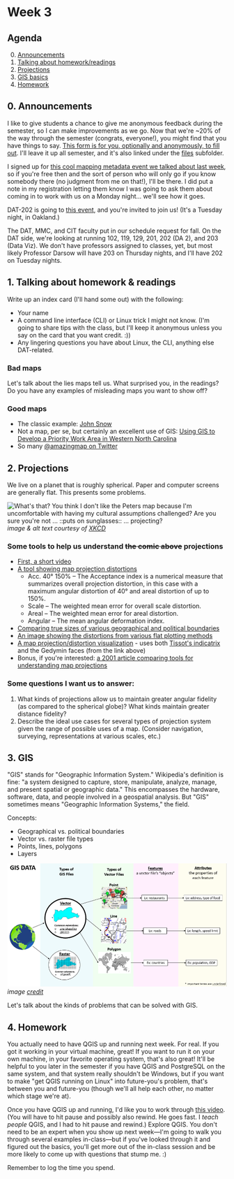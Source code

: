 # Week 3

## Agenda
0. [Announcements](#announcements)
1. [Talking about homework/readings](#readings)
2. [Projections](#projections)
3. [GIS basics](#gis)
4. [Homework](#homework)

## <span id="announcements">0. Announcements</span>

I like to give students a chance to give me anonymous feedback during the semester, so I can  make improvements as we go. Now that we're ~20% of the way through the semester (congrats, everyone!), you might find that you have things to say. [This form is for you, optionally and anonymously, to fill out](https://forms.gle/8byp3BTu2ex127Xk8). I'll leave it up all semester, and it's also linked under the [files](../files) subfolder. 

I signed up for [this cool mapping metadata event we talked about last week](https://pitt.libcal.com/calendar/today/pghhistories), so if you're free then and the sort of person who will only go if you know somebody there (no judgment from me on that!), I'll be there. I did put a note in my registration letting them know I was going to ask them about coming in to work with us on a Monday night... we'll see how it goes. 

DAT-202 is going to [this event](https://www.meetup.com/PGH-Data-Science/events/267877749/), and you're invited to join us! (It's a Tuesday night, in Oakland.)

The DAT, MMC, and CIT faculty put in our schedule request for fall. On the DAT side, we're looking at running 102, 119, 129, 201, 202 (DA 2), and 203 (Data Viz). We don't have professors assigned to classes, yet, but most likely Professor Darsow will have 203 on Thursday nights, and I'll have 202 on Tuesday nights. 

## <span id="readings">1. Talking about homework &amp; readings</span>

Write up an index card (I'll hand some out) with the following:
* Your name
* A command line interface (CLI) or Linux trick I might not know. (I'm going to share tips with the class, but I'll keep it anonymous unless you say on the card that you want credit. :))
* Any lingering questions you have about Linux, the CLI, anything else DAT-related.

### Bad maps

Let's talk about the lies maps tell us. What surprised you, in the readings? Do you have any examples of misleading maps you want to show off? 

### Good maps

* The classic example: [John Snow](https://en.wikipedia.org/wiki/John_Snow#Cholera)
* Not a map, per se, but certainly an excellent use of GIS: [Using GIS to Develop a Priority Work Area in Western North Carolina](http://www.conservationgis.org/scgis/2011Contest/INH%20Mark%20Endries%20PriorityWorkAreas.pdf)
* So many [@amazingmap on Twitter](https://twitter.com/amazingmap)

## <span id="projections">2. Projections</span>

We live on a planet that is roughly spherical. Paper and computer screens are generally flat. This presents some problems.

![What's that? You think I don't like the Peters map because I'm uncomfortable with having my cultural assumptions challenged?  Are you sure you're not ... ::puts on sunglasses:: ... projecting?](https://imgs.xkcd.com/comics/map_projections.png) 
*image &amp; alt text courtesy of [XKCD](https://xkcd.com/977/)*

### Some tools to help us understand ~~the comic above~~ projections
* [First, a short video](https://www.youtube.com/watch?v=vVX-PrBRtTY)
* [A tool showing map projection distortions](http://bl.ocks.org/syntagmatic/raw/ba569633d51ebec6ec6e/)
    * Acc. 40° 150% – The Acceptance index is a numerical measure that summarizes overall projection distortion, in this case with a maximum angular distortion of 40° and areal distortion of up to 150%.
    * Scale – The weighted mean error for overall scale distortion.
    * Areal – The weighted mean error for areal distortion.
    * Angular – The mean angular deformation index.
* [Comparing true sizes of various geographical and political boundaries](https://thetruesize.com/)
* [An image showing the distortions from various flat plotting methods](https://geoawesomeness.com/amazing-image-1921-will-explain-essence-map-projections/)
* [A map projection/distortion visualization](https://ncxiao.github.io/map-projections/index.html) - uses both [Tissot's indicatrix](https://www.esri.com/arcgis-blog/products/product/mapping/tissots-indicatrix-helps-illustrate-map-projection-distortion/) and the Gedymin faces (from the link above)
* Bonus, if you're interested: [a 2001 article comparing tools for understanding map projections](https://link.gale.com/apps/doc/A78393275/AONE?u=pitt92539&sid=AONE&xid=58f394ec)

### Some questions I want us to answer:

1. What kinds of projections allow us to maintain greater angular fidelity (as compared to the spherical globe)? What kinds maintain greater distance fidelity? 
2. Describe the ideal use cases for several types of projection system given the range of possible uses of a map. (Consider navigation, surveying, representations at various scales, etc.)

## <span id="gis"> 3. GIS</span>

"GIS" stands for "Geographic Information System." Wikipedia's definition is fine: "a system designed to capture, store, manipulate, analyze, manage, and present spatial or geographic data." This encompasses the hardware, software, data, and people involved in a geospatial analysis. 
But "GIS" sometimes means "Geographic Information Systems," the field. 

Concepts:
* Geographical vs. political boundaries
* Vector vs. raster file types
* Points, lines, polygons
* Layers

![a helpful diagram](../files/gis-data-types.png)
*image [credit](http://metrocosm.com/qgis/)*

Let's talk about the kinds of problems that can be solved with GIS. 

## <span id="homework"> 4. Homework</span>

You actually need to have QGIS up and running next week. For real. If you got it working in your virtual machine, great! If you want to run it on your own machine, in your favorite operating system, that's also great! It'll be helpful to you later in the semester if you have QGIS and PostgreSQL on the same system, and that system really shouldn't be Windows, but if you want to make "get QGIS running on Linux" into future-you's problem, that's between you and future-you (though we'll all help each other, no matter which stage we're at).

Once you have QGIS up and running, I'd like you to work through [this video](https://youtu.be/kCnNWyl9qSE). (You will have to hit pause and possibly also rewind. He goes fast. I _teach people_ QGIS, and I had to hit pause and rewind.) Explore QGIS. You don't need to be an expert when you show up next week&mdash;I'm going to walk you through several examples in-class&mdash;but if you've looked through it and figured out the basics, you'll get more out of the in-class session and be more likely to come up with questions that stump me. :) 

Remember to log the time you spend. 